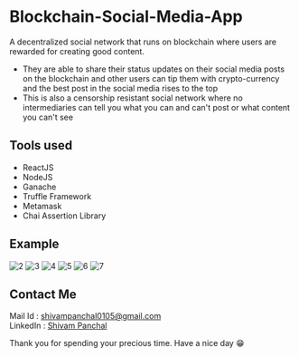 # Blockchain-Social-Media-App

A decentralized social network that runs on blockchain where users are rewarded for creating good content. 
<ul>
  <li>They are able to share their status updates on their social media posts on the blockchain and other users can tip them with crypto-currency and the best post in the social media rises to the top</li>
  <li>This is also a censorship resistant social network where no intermediaries can tell you what you can and can't post or what content you can't see </li>
</ul>


## Tools used
- ReactJS
- NodeJS
- Ganache
- Truffle Framework
- Metamask
- Chai Assertion Library


## Example 
![2](https://user-images.githubusercontent.com/70219870/205690096-ff81be29-060e-45bc-8ce3-dfe7c4501f62.png)
![3](https://user-images.githubusercontent.com/70219870/205690141-8693a3ab-2fd0-4e8e-8b19-bd9e45521431.png)
![4](https://user-images.githubusercontent.com/70219870/205690167-ea6ab416-c752-44bc-860d-19114f674d61.png)
![5](https://user-images.githubusercontent.com/70219870/205690176-12aacf14-26b8-4796-bd84-93516a886141.png)
![6](https://user-images.githubusercontent.com/70219870/205690191-bc1769fc-31d6-40cf-915c-55cc2b349f52.png)
![7](https://user-images.githubusercontent.com/70219870/205690209-8dfa214a-294f-47d4-941e-19b95b3c567d.png)


## Contact Me
Mail Id : shivampanchal0105@gmail.com
<br />
LinkedIn : [Shivam Panchal](https://www.linkedin.com/in/shivam-panchal-3947391b0/)

Thank you for spending your precious time. Have a nice day :grin:

